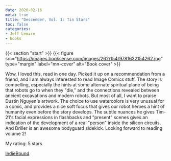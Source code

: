```yaml
---
date: 2020-02-16
meta: true
title: "Descender, Vol. 1: Tin Stars"
toc: false
categories:
- Jeff Lemire
- books
---
```


{{< section "start" >}}
{{< figure src="https://images.booksense.com/images/262/154/9781632154262.jpg" type="margin" label="mn-cover" alt="Book cover" >}}

Wow, I loved this, read in one day. Picked it up on a recommendation from a friend, and I am always interested to read Image Comics stuff. The story is compelling, especially the hints at some alternate spiritual plane of being that robots go to when they "die," and the connections revealed between ancient excavations and modern robots. But most of all, I want to praise Dustin Nguyen's artwork. The choice to use watercolors is very unusual for a comic, and provides a nice soft focus that gives our robot heroes a hint of humanity even before the story develops. The subtle nuances he gives Tim-21's facial expressions in flashbacks and "present" scenes gives an indication of the development of a real "person" inside the silicon circuits. And Driller is an awesome bodyguard sidekick. Looking forward to reading volume 2!

My rating: 5 stars  

[IndieBound](https://www.indiebound.org/book/9781632154262)
